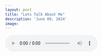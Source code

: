 ```yaml
---
layout: post
title: "Lets Talk About Me"
description: 'June 09, 2024'
image:
---
```


<audio controls>
  <source src="assets/audio/fbc_2024-06-09_sermon.mp3" type="audio/mp3">
Your browser does not support the audio element.
</audio>
